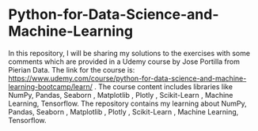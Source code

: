 # Python-for-Data-Science-and-Machine-Learning
In this repository, I will be sharing my solutions to the exercises with some comments which are provided in a Udemy course by Jose Portilla from Pierian Data. The link for the course is: https://www.udemy.com/course/python-for-data-science-and-machine-learning-bootcamp/learn/ . The course content includes libraries like NumPy, Pandas, Seaborn , Matplotlib , Plotly , Scikit-Learn , Machine Learning, Tensorflow. The repository contains my learning about NumPy, Pandas, Seaborn , Matplotlib , Plotly , Scikit-Learn , Machine Learning, Tensorflow.
